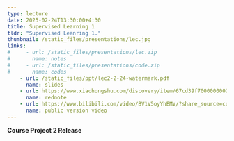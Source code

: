 ```yaml
---
type: lecture
date: 2025-02-24T13:30:00+4:30
title: Supervised Learning 1
tldr: "Supervised Leanring 1."
thumbnail: /static_files/presentations/lec.jpg
links: 
#     - url: /static_files/presentations/lec.zip
#       name: notes
#     - url: /static_files/presentations/code.zip
#       name: codes
    - url: /static_files/ppt/lec2-2-24-watermark.pdf
      name: slides
    - url: https://www.xiaohongshu.com/discovery/item/67cd39f7000000002a001cbc?source=webshare&xhsshare=pc_web&xsec_token=ABmzpFreKHskmih50fa_COWASqPsis5V4IiI3j2XzcGag=&xsec_source=pc_share
      name: rednote
    - url: https://www.bilibili.com/video/BV1V5oyYhEMV/?share_source=copy_web
      name: public version video
---
```

**Course Project 2 Release**

